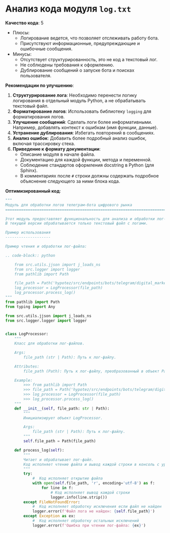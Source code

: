 # Анализ кода модуля `log.txt`

**Качество кода**: 
5
-  Плюсы:
    - Логирование ведется, что позволяет отслеживать работу бота.
    - Присутствуют информационные, предупреждающие и ошибочные сообщения.
- Минусы:
    - Отсутствует структурированность, это не код а текстовый лог.
    - Не соблюдены требования к оформлению.
    - Дублирование сообщений о запуске бота и поисках пользователя.

**Рекомендации по улучшению**:

1.  **Структурирование лога**: Необходимо перенести логику логирования в отдельный модуль Python, а не обрабатывать текстовый файл.
2. **Форматирование логов**: Использовать библиотеку `logging` для форматирования логов.
3.  **Улучшение сообщений**: Сделать логи более информативными. Например, добавлять контекст к ошибкам (имя функции, данные).
4.  **Устранение дублирования**: Избегать повторений в сообщениях.
5.  **Анализ ошибок**: Добавить более подробный анализ ошибок, включая трассировку стека.
6.  **Приведение к формату документации**:
    - Описание модуля в начале файла.
    - Документацию для каждой функции, метода и переменной.
    - Соблюдение стандартов оформления docstring в Python (для Sphinx).
    - В комментариях после `#` строки должны содержать подробное объяснение следующего за ними блока кода.

**Оптимизированный код**:

```python
"""
Модуль для обработки логов телеграм-бота цифрового рынка
=========================================================================================

Этот модуль предоставляет функциональность для анализа и обработки лог-файлов телеграм-бота.
В текущей версии обрабатывается только текстовый файл с логами.

Пример использования
--------------------

Пример чтения и обработки лог-файла:

.. code-block:: python

    from src.utils.jjson import j_loads_ns
    from src.logger import logger
    from pathlib import Path

    file_path = Path('hypotez/src/endpoints/bots/telegram/digital_market/bot/log.txt')
    log_processor = LogProcessor(file_path)
    log_processor.process_log()
"""
from pathlib import Path
from typing import Any

from src.utils.jjson import j_loads_ns
from src.logger.logger import logger


class LogProcessor:
    """
    Класс для обработки лог-файлов.

    Args:
        file_path (str | Path): Путь к лог-файлу.

    Attributes:
        file_path (Path): Путь к лог-файлу, преобразованный в объект Path.

    Example:
        >>> from pathlib import Path
        >>> file_path = Path('hypotez/src/endpoints/bots/telegram/digital_market/bot/log.txt')
        >>> log_processor = LogProcessor(file_path)
        >>> log_processor.process_log()
    """
    def __init__(self, file_path: str | Path):
        """
        Инициализирует объект LogProcessor.

        Args:
            file_path (str | Path): Путь к лог-файлу.
        """
        self.file_path = Path(file_path)

    def process_log(self):
        """
        Читает и обрабатывает лог-файл.
        Код исполняет чтение файла и вывод каждой строки в консоль с уровнем INFO.
        """
        try:
            #  Код исполняет открытие файла
            with open(self.file_path, 'r', encoding='utf-8') as f:
                for line in f:
                    # Код исполняет вывод каждой строки
                    logger.info(line.strip())
        except FileNotFoundError:
            #  Код исполняет обработку исключения если файл не найден
            logger.error(f'Файл лога не найден: {self.file_path}')
        except Exception as ex:
            #  Код исполняет обработку остальных исключений
            logger.error(f'Ошибка при чтении лог-файла: {ex}')
```